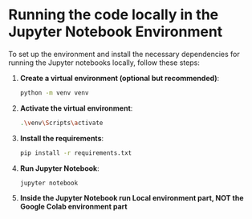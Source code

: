 # Running the code locally in the Jupyter Notebook Environment

To set up the environment and install the necessary dependencies for running the Jupyter notebooks locally, follow these steps:

1. **Create a virtual environment (optional but recommended)**:
   ```sh
   python -m venv venv
   ```

2. **Activate the virtual environment**:
   ```sh
   .\venv\Scripts\activate
   ```

3. **Install the requirements**:
   ```sh
   pip install -r requirements.txt
   ```

4. **Run Jupyter Notebook**:
   ```sh
   jupyter notebook
   ```

5. **Inside the Jupyter Notebook run Local environment part, NOT the Google Colab environment part**

